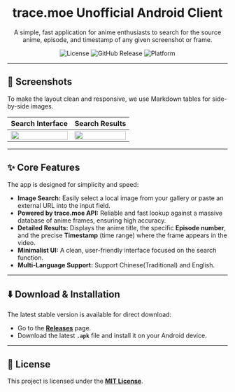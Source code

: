 <h1 align="center">trace.moe Unofficial Android Client</h1>
<p align="center">
  A simple, fast application for anime enthusiasts to search for the source anime, episode, and timestamp of any given screenshot or frame.
</p>

<p align="center">
  <img alt="License" src="https://img.shields.io/badge/License-MIT-blue.svg">
  <img alt="GitHub Release" src="https://img.shields.io/github/v/release/kevin970712/tracemoe_Android?include_releases">
  <img alt="Platform" src="https://img.shields.io/badge/Platform-Android-4CAF50?style=flat&logo=android">
</p>

---

## 📸 Screenshots

To make the layout clean and responsive, we use Markdown tables for side-by-side images.

| Search Interface | Search Results |
| :---: | :---: |
| <img src="https://github.com/user-attachments/assets/49ba7249-b634-4ea2-8945-390971d975e8" width="100%"> | <img src="https://github.com/user-attachments/assets/23e3f876-14ba-44e7-8c59-3e070f03c1ff" width="100%"> |

---

## ✨ Core Features

The app is designed for simplicity and speed:

* **Image Search:** Easily select a local image from your gallery or paste an external URL into the input field.
* **Powered by trace.moe API:** Reliable and fast lookup against a massive database of anime frames, ensuring high accuracy.
* **Detailed Results:** Displays the anime title, the specific **Episode number**, and the precise **Timestamp** (time range) where the frame appears in the video.
* **Minimalist UI:** A clean, user-friendly interface focused on the search function.
* **Multi-Language Support:** Support Chinese(Traditional) and English.

---

## ⬇️ Download & Installation

The latest stable version is available for direct download:

* Go to the **[Releases](https://github.com/kevin970712/tracemoe_Android/releases)** page.
* Download the latest **`.apk`** file and install it on your Android device.

---

## 📜 License

This project is licensed under the **[MIT License]([http://www.wtfpl.net/](https://github.com/kevin970712/tracemoe_Android/blob/master/LICENSE))**.

